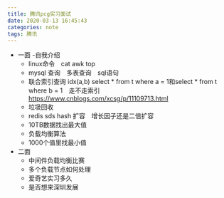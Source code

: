 ```yaml
---
title: 腾讯pcg实习面试
date: 2020-03-13 16:45:43
categories: note
tags: 腾讯
---
```

- 一面
    -自我介绍
    - linux命令　cat awk top
    - mysql 查询　多表查询　sql语句
    - 联合索引查询 idx(a,b) select * from t where a = 1和select * from t where b = 1　走不走索引
        https://www.cnblogs.com/xcsg/p/11109713.html
    - 垃圾回收
    - redis sds hash 扩容　增长因子还是二倍扩容
    - 10TB数据找出最大值
    - 负载均衡算法
    - 1000个值里找最小值
- 二面
    - 中间件负载均衡比赛
    - 多个负载节点如何处理
    - 爱奇艺实习多久
    - 是否想来深圳发展